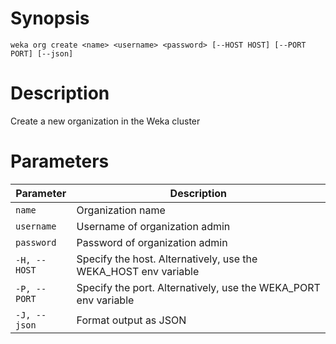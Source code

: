 # Synopsis

```weka org create <name> <username> <password> [--HOST HOST] [--PORT PORT] [--json]```

# Description

Create a new organization in the Weka cluster

# Parameters

| Parameter | Description |
| --------- | ----------- |
| `name` | Organization name |
| `username` | Username of organization admin |
| `password` | Password of organization admin |
| `-H, --HOST` | Specify the host. Alternatively, use the WEKA_HOST env variable |
| `-P, --PORT` | Specify the port. Alternatively, use the WEKA_PORT env variable |
| `-J, --json` | Format output as JSON |
